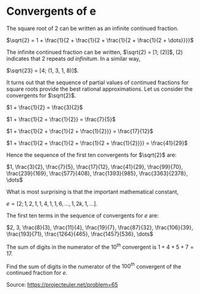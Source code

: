 # Convergents of e
The square root of 2 can be written as an infinite continued fraction.

$\sqrt{2} = 1 + \frac{1}{2 + \frac{1}{2 + \frac{1}{2 + \frac{1}{2 + \dots}}}}$

The infinite continued fraction can be written, $\sqrt{2} = [1; (2)]$, $(2)$ indicates that 2 repeats _ad infinitum_. In a similar way,

$\sqrt{23} = [4; (1, 3, 1, 8)]$.

It turns out that the sequence of partial values of continued fractions for square roots provide the best rational approximations. Let us consider the convergents for $\sqrt{2}$.

$1 + \frac{1}{2} = \frac{3}{2}$

$1 + \frac{1}{2 + \frac{1}{2}} = \frac{7}{5}$

$1 + \frac{1}{2 + \frac{1}{2 + \frac{1}{2}}} = \frac{17}{12}$

$1 + \frac{1}{2 + \frac{1}{2 + \frac{1}{2 + \frac{1}{2}}}} = \frac{41}{29}$

Hence the sequence of the first ten convergents for $\sqrt{2}$ are:

$1, \frac{3}{2}, \frac{7}{5}, \frac{17}{12}, \frac{41}{29}, \frac{99}{70}, \frac{239}{169}, \frac{577}{408}, \frac{1393}{985}, \frac{3363}{2378}, \dots$

What is most surprising is that the important mathematical constant,

$e = [2; 1, 2, 1, 1, 4, 1, 1, 6, \dots, 1, 2k, 1, \dots]$.

The first ten terms in the sequence of convergents for $e$ are:

$2, 3, \frac{8}{3}, \frac{11}{4}, \frac{19}{7}, \frac{87}{32}, \frac{106}{39}, \frac{193}{71}, \frac{1264}{465}, \frac{1457}{536}, \dots$

The sum of digits in the numerator of the $10^{th}$ convergent is $1 + 4 + 5 + 7 = 17$.

Find the sum of digits in the numerator of the $100^{th}$ convergent of the continued fraction for $e$.

Source: https://projecteuler.net/problem=65

